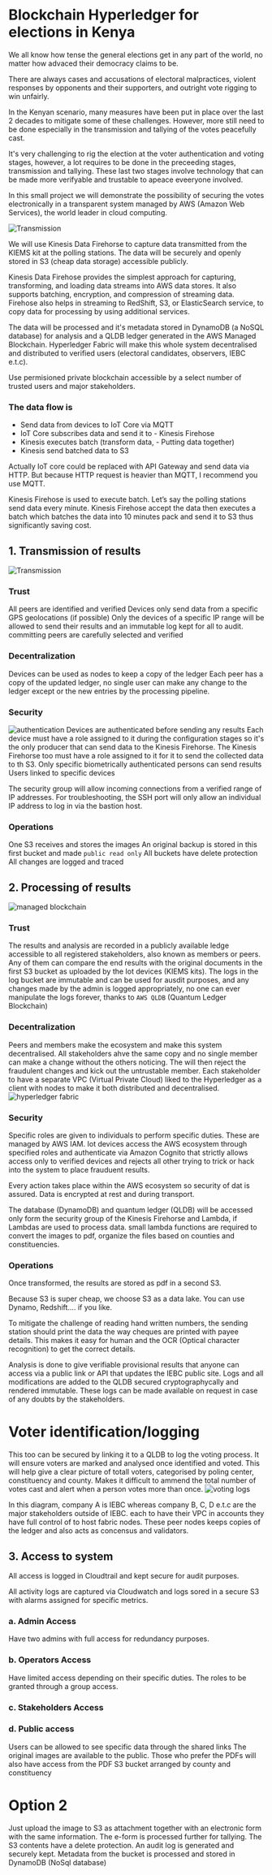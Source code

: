 # Blockchain Hyperledger for elections in Kenya

We all know how tense the general elections get in any part of the world, no matter how advaced their democracy claims to be.

There are always cases and accusations of electoral malpractices, violent responses by opponents and their supporters, and outright vote rigging to win unfairly.

In the Kenyan scenario, many measures have been put in place over the last 2 decades to mitigate some of these challenges. However, more still need to be done especially in the transmission and tallying of the votes peacefully cast.

It's very challenging to rig the election at the voter authentication and voting stages, however, a lot requires to be done in the preceeding stages, transmission and tallying. These last two stages involve technology that can be made more verifyable and trustable to apeace eveeryone involved.

In this small project we will demonstrate the possibility of securing the votes electronically in a transparent system managed by AWS (Amazon Web Services), the world leader in cloud computing.

![Transmission](./Images/elections1.jpeg)

We will use Kinesis Data Firehorse to capture data transmitted from the KIEMS kit at the polling stations. The data will be securely and openly stored in S3 (cheap data storage) accessible publicly. 

Kinesis Data Firehose provides the simplest approach for capturing, transforming, and loading data streams into AWS data stores. It also supports batching, encryption, and compression of streaming data. Firehose also helps in streaming to RedShift, S3, or ElasticSearch service, to copy data for processing by using additional services.

The data will be processed and it's metadata stored in DynamoDB (a NoSQL database) for analysis and a QLDB ledger generated in the AWS Managed Blockchain. Hyperledger Fabric will make this whole system decentralised and distributed to verified users (electoral candidates, observers, IEBC e.t.c).


Use permisioned private blockchain accessible by a select number of trusted users and major stakeholders.

### The data flow is

- Send data from devices to IoT Core via MQTT
- IoT Core subscribes data and send it to - Kinesis Firehose
- Kinesis executes batch (transform data, - Putting data together)
- Kinesis send batched data to S3

Actually IoT core could be replaced with API Gateway and send data via HTTP. But because HTTP request is heavier than MQTT, I recommend you use MQTT.

Kinesis Firehose is used to execute batch. Let’s say the polling stations send data every minute. Kinesis Firehose accept the data then executes a batch which batches the data into 10 minutes pack and send it to S3 thus significantly saving cost.
## 1. Transmission of results
![Transmission](./Images/iot%20main%20plan.png)
### Trust
All peers are identified and verified
Devices only send data from a specific GPS geolocations (if possible)
Only the devices of a specific IP range will be allowed to send their results and an immutable log kept for all to audit.
committing peers are carefully selected and verified

### Decentralization
Devices can be used as nodes to keep a copy of the ledger
Each peer has a copy of the updated ledger, no single user can make any change to the ledger except or the new entries by the processing pipeline.


### Security
![authentication](./Images/iot%20main%20plan.png)
Devices are authenticated before sending any results
Each device must have a role assigned to it during the configuration stages so it's the only producer that can send data to the Kinesis Firehorse.
The Kinesis Firehorse too must have a role assigned to it for it to send the collected data to th S3.
Only specific biometrically authenticated persons can send results
Users linked to specific devices

The security group will allow incoming connections from a verified range of IP addresses.
For troubleshooting, the SSH port will only allow an individual IP address to log in via the bastion host.

### Operations
One S3 receives and stores the images
An original backup is stored in this first bucket and made ``public read only``
All buckets have delete protection
All changes are logged and traced

## 2. Processing of results
![managed blockchain](./Images/managed%20blockchain.png)
### Trust
The results and analysis are recorded in a publicly available ledge accessible to all registered stakeholders, also known as members or peers. Any of them can compare the end results with the original documents in the first S3 bucket as uploaded by the Iot devices (KIEMS kits).
The logs in the log bucket are immutable and can be used for ausdit purposes, and any changes made by the admin is logged appropriately, no one can ever manipulate the logs forever, thanks to ``AWS QLDB`` (Quantum Ledger Blockchain)
### Decentralization
Peers and members make the ecosystem and make this system decentralised. All stakeholders ahve the same copy and no single member can make a change without the others noticing. The will then reject the fraudulent changes and kick out the untrustable member.
Each stakeholder to have a separate VPC (Virtual Private Cloud) liked to the Hyperledger as a client with nodes to make it both distributed and decentralised.
![hyperledger fabric](./Images/ledger1.jpg)
### Security
Specific roles are given to individuals to perform specific duties.
These are managed by AWS IAM.
Iot devices access the AWS ecosystem through specified roles and authenticate via Amazon Cognito that strictly allows access only to verified devices and rejects all other trying to trick or hack into the system to place frauduent results.

Every action takes place within the AWS ecosystem so security of dat is assured. Data is encrypted at rest and during transport.

The database (DynamoDB) and quantum ledger (QLDB) will be accessed only form the security group of the Kinesis Firehorse and Lambda, if Lambdas are used to process data.
small lambda functions are required to convert the images to pdf, organize the files based on counties and constituencies.
### Operations

Once transformed, the results are stored as pdf in a second S3.

Because S3 is super cheap, we choose S3 as a data lake. You can use Dynamo, Redshift…. if you like.

To mitigate the challenge of reading hand written numbers, the sending station should print the data the way cheques are printed with payee details.
This makes it easy for human and the OCR (Optical character recognition) to get the correct details.

Analysis is done to give verifiable provisional results that anyone can access via a public link or API that updates the IEBC public site.
Logs and all modifications are added to the QLDB secured cryptographycally and rendered immutable. These logs can be made available on request in case of any doubts by the stakeholders.

# Voter identification/logging

This too can be secured by linking it to a QLDB to log the voting process.
It will ensure voters are marked and analysed once identified and voted. This will help give a clear picture of totall voters, categorised by poling center, constituency and county. Makes it difficult to ammend the total number of votes cast and alert when a person votes more than once.
![voting logs](./Images/ledger3.png)

In this diagram, company A is IEBC whereas company B, C, D e.t.c are the major stakeholders outside of IEBC. each to have their VPC in accounts they have full control of to host fabric nodes. These peer nodes keeps copies of the ledger and also acts as concensus and validators.
## 3. Access to system
All access is logged in Cloudtrail and kept secure for audit purposes.

All activity logs are captured via Cloudwatch and logs sored in a secure S3 with alarms assigned for specific metrics.
### a. Admin Access
Have two admins with full access for redundancy purposes.
### b. Operators Access
Have limited access depending on their specific duties. 
The roles to be granted through a group access.


### c. Stakeholders Access
### d. Public access
Users can be allowed to see specific data through the shared links
The original images are available to the public.
Those who prefer the PDFs will also have access from the PDF S3 bucket arranged by county and constituency



#
# Option 2
Just upload the image to S3 as attachment together with an electronic form with the same information.
The e-form is processed further for tallying.
The S3 contents have a delete protection.
An audit log is generated and securely kept.
Metadata from the bucket is processed and stored in DynamoDB (NoSql database)